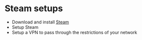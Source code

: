 # Steam setups

* Download and install [Steam](https://store.steampowered.com/about/?l=french)
* Setup Steam
* Setup a VPN to pass through the restrictions of your network
